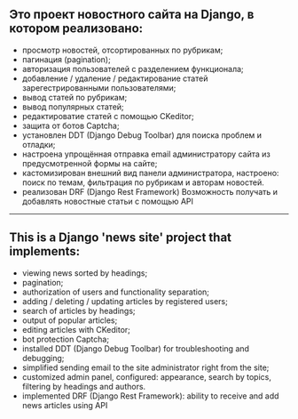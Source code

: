 
## Это проект новостного сайта на Django, в котором реализовано:
- просмотр новостей, отсортированных по рубрикам;
- пагинация (pagination);
- авторизация пользователей с разделением функционала;
- добавление / удаление / редактирование статей зарегестрированными пользователями;
- вывод статей по рубрикам;
- вывод популярных статей;
- редактироватие статей с помощью CKeditor;
- защита от ботов Captcha;
- установлен DDT (Django Debug Toolbar) для поиска проблем и отладки;
- настроена упрощённая отправка email администратору сайта из предусмотренной формы на сайте;
- кастомизирован внешний вид панели администратора, настроено: поиск по темам, фильтрация по рубрикам и авторам новостей.
- реализован DRF (Django Rest Framework) Возможность получать и добавлять новостные статьи с помощью API 


---

## This is a Django 'news site' project that implements:
- viewing news sorted by headings;
- pagination;
- authorization of users and functionality separation;
- adding / deleting / updating articles by registered users;
- search of articles by headings;
- output of popular articles;
- editing articles with CKeditor;
- bot protection Captcha;
- installed DDT (Django Debug Toolbar) for troubleshooting and debugging;
- simplified sending email to the site administrator right from the site;
- customized admin panel, configured: appearance, search by topics, filtering by headings and authors.
- implemented DRF (Django Rest Framework): ability to receive and add news articles using API
